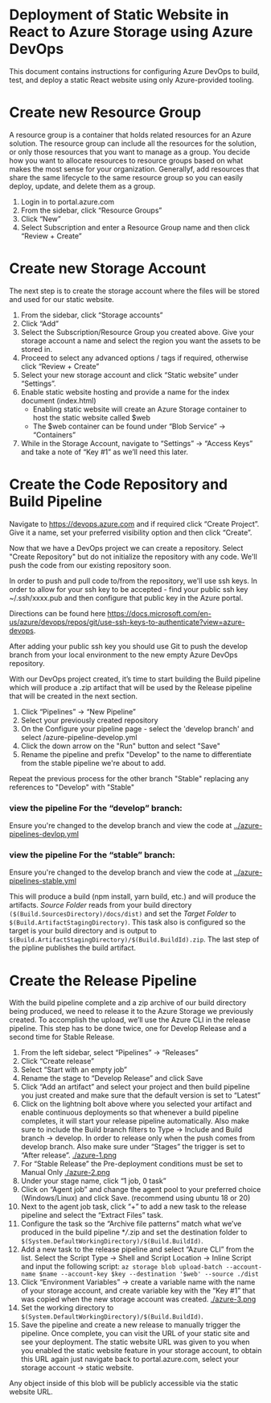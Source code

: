 # Deployment of Static Website in React to Azure Storage using Azure DevOps

This document contains instructions for configuring Azure DevOps to build, test,
and deploy a static React website using only Azure-provided tooling.

# Create new Resource Group

A resource group is a container that holds related resources for an Azure
solution. The resource group can include all the resources for the solution, or
only those resources that you want to manage as a group. You decide how you want
to allocate resources to resource groups based on what makes the most sense for
your organization. Generallyf, add resources that share the same lifecycle to
the same resource group so you can easily deploy, update, and delete them as a
group.

1. Login in to portal.azure.com
2. From the sidebar, click “Resource Groups”
3. Click “New”
4. Select Subscription and enter a Resource Group name and then click “Review + Create”

# Create new Storage Account

The next step is to create the storage account where the files will be stored
and used for our static website.

1.  From the sidebar, click “Storage accounts”
2.  Click “Add”
3.  Select the Subscription/Resource Group you created above. Give your storage
    account a name and select the region you want the assets to be stored in.
4.  Proceed to select any advanced options / tags if required, otherwise click
    “Review + Create”
5.  Select your new storage account and click “Static website” under “Settings”.
6.  Enable static website hosting and provide a name for the index document
    (index.html)
    - Enabling static website will create an Azure Storage container to host the
      static website called \$web
    - The \$web container can be found under “Blob Service” → “Containers”
7.  While in the Storage Account, navigate to “Settings” → “Access Keys” and
    take a note of “Key #1” as we’ll need this later.

# Create the Code Repository and Build Pipeline

Navigate to https://devops.azure.com and if required click “Create Project”.
Give it a name, set your preferred visibility option and then click “Create”.

Now that we have a DevOps project we can create a repository. Select "Create
Repository" but do not initialize the repository with any code. We'll push the
code from our existing repository soon.

In order to push and pull code to/from the repository, we'll use ssh keys. In
order to allow for your ssh key to be accepted - find your public ssh key
~/.ssh/xxxx.pub and then configure that public key in the Azure portal.

Directions can be found here
<https://docs.microsoft.com/en-us/azure/devops/repos/git/use-ssh-keys-to-authenticate?view=azure-devops>.

After adding your public ssh key you should use Git to push the develop branch
from your local environment to the new empty Azure DevOps repository.

With our DevOps project created, it’s time to start building the Build pipeline
which will produce a .zip artifact that will be used by the Release pipeline
that will be created in the next section.

1. Click “Pipelines” → “New Pipeline”
2. Select your previously created repository
3. On the Configure your pipeline page - select the 'develop branch' and select /azure-pipeline-develop.yml
4. Click the down arrow on the "Run" button and select "Save"
5. Rename the pipeline and prefix "Develop" to the name to differentiate from
   the stable pipeline we're about to add.

Repeat the previous process for the other branch "Stable" replacing any
references to "Develop" with "Stable"

### view the pipeline For the “develop” branch:

Ensure you're changed to the develop branch and view the code at [../azure-pipelines-devlop.yml](../azure-pipelines-develop.yml)

### view the pipeline For the “stable” branch:

Ensure you're changed to the develop branch and view the code at [../azure-pipelines-stable.yml](../azure-pipelines-stable.yml)

This will produce a build (npm install, yarn build, etc.) and will produce the
artifacts. _Source Folder_ reads from your build directory
`($(Build.SourcesDirectory)/docs/dist)` and set the _Target Folder_ to
`$(Build.ArtifactStagingDirectory)`. This task also is configured so the target
is your build directory and is output to
`$(Build.ArtifactStagingDirectory)/$(Build.BuildId).zip`. The last step of the
pipline publishes the build artifact.

# Create the Release Pipeline

With the build pipeline complete and a zip archive of our build directory being
produced, we need to release it to the Azure Storage we previously created. To
accomplish the upload, we’ll use the Azure CLI in the release pipeline. This
step has to be done twice, one for Develop Release and a second time for Stable
Release.

1. From the left sidebar, select “Pipelines” → “Releases”
2. Click “Create release”
3. Select “Start with an empty job”
4. Rename the stage to “Develop Release” and click Save
5. Click “Add an artifact” and select your project and then build pipeline you
   just created and make sure that the default version is set to “Latest”
6. Click on the lightning bolt above where you selected your artifact and enable
   continuous deployments so that whenever a build pipeline completes, it will
   start your release pipeline automatically. Also make sure to include the
   Build branch filters to Type → Include and Build branch → develop. In order
   to release only when the push comes from develop branch. Also make sure under
   “Stages” the trigger is set to “After release”.
   [./azure-1.png](./azure-1.png)
7. For “Stable Release” the Pre-deployment conditions must be set to Manual Only
   [./azure-2.png](./azure-2.png)
8. Under your stage name, click “1 job, 0 task”
9. Click on “Agent job” and change the agent pool to your preferred choice
   (Windows/Linux) and click Save. (recommend using ubuntu 18 or 20)
10. Next to the agent job task, click “+” to add a new task to the release
    pipeline and select the “Extract Files” task.
11. Configure the task so the “Archive file patterns” match what we’ve produced
    in the build pipeline \*_/_.zip and set the destination folder to
    `$(System.DefaultWorkingDirectory)/$(Build.BuildId)`.
12. Add a new task to the release pipeline and select “Azure CLI” from the list.
    Select the Script Type → Shell and Script Location → Inline Script and input the
    following script: `az storage blob upload-batch --account-name $name --account-key $key --destination '$web' --source ./dist`
13. Click “Environment Variables” → create a variable name with the name of your
    storage account, and create variable key with the “Key #1” that was copied
    when the new storage account was created.
    [./azure-3.png](./azure-3.png)
14. Set the working directory to
    `$(System.DefaultWorkingDirectory)/$(Build.BuildId)`.
15. Save the pipeline and create a new release to manually trigger the pipeline.
    Once complete, you can visit the URL of your static site and see your
    deployment. The static website URL was given to you when you enabled the
    static website feature in your storage account, to obtain this URL again
    just navigate back to portal.azure.com, select your storage account → static
    website.

Any object inside of this blob will be publicly accessible via the static website URL.
